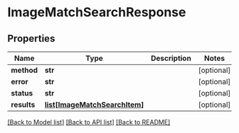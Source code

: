 # ImageMatchSearchResponse

## Properties
Name | Type | Description | Notes
------------ | ------------- | ------------- | -------------
**method** | **str** |  | [optional] 
**error** | **str** |  | [optional] 
**status** | **str** |  | [optional] 
**results** | [**list[ImageMatchSearchItem]**](ImageMatchSearchItem.md) |  | [optional] 

[[Back to Model list]](../README.md#documentation-for-models) [[Back to API list]](../README.md#documentation-for-api-endpoints) [[Back to README]](../README.md)


